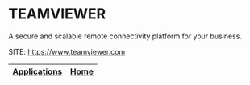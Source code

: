 # TEAMVIEWER

 A secure and scalable remote connectivity platform for your business.

 SITE: https://www.teamviewer.com

 | [Applications](https://portable-linux-apps.github.io/apps.html) | [Home](https://portable-linux-apps.github.io)
 | --- | --- |
